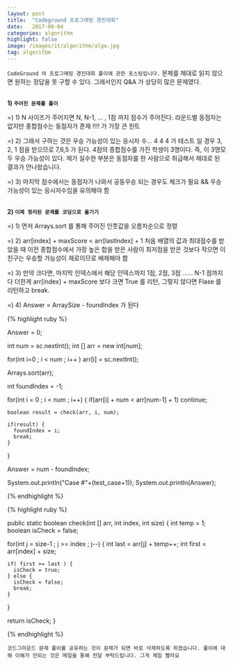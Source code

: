 ```yaml
---
layout: post
title:  "Codeground 프로그래밍 경진대회"
date:   2017-08-04
categories: algorithm
highlight: false
image: /images/it/algorithm/algo.jpg
tag: algorithm
---
```


 `CodeGround 의 프로그래밍 경진대회 풀이에 관한 포스팅입니다.` 문제를 제대로 읽지 않으면 원하는 정답을 못 구할 수 있다. 그래서인지 Q&A 가 상당히 많은 문제였다.

<br><b>1) `주어진 문제를 풀이`</b><br>
<p>=) 1) N 사이즈가 주어지면 N, N-1, ... , 1점 까지 점수가 주어진다. 라운드별 동점자는 없지만 종합점수는 동점자가 존재 !!!! 가 가장 큰 힌트</p>
<p>=) 2) 그래서 구하는 것은 우승 가능성이 있는 응시자 수... 4 4 4 가 테스트 일 경우 3, 2, 1 점을 받으므로 7,6,5 가 된다. 4점의 종합점수를 가진 학생이 3명이다. 즉, 이 3명모두 우승 가능성이 있다. 제가 실수한 부분은 동점자를 한 사람으로 취급해서 제대로 된 결과가 안나왔습니다.</p>
<p>=) 3) 마지막 점수에서는 동점자가 나와서 공동우승 되는 경우도 체크가 필요 && 우승 가능성이 있는 응시자수임을 유의해야 함</b></p>

<br><b>2) `이제 정리된 문제를 코딩으로 옮기기`</b><br>
<p>=) 1) 먼저 Arrays.sort 를 통해 주어진 인풋값을 오름차순으로 정렬</b></p>
<p>=) 2) arr[index] + maxScore < arr[lastIndex] + 1 처음 배열의 값과 최대점수를 받았을 때 이전 종합점수에서 가장 높은 합을 받은 사람이 최저점을 받은 것보다 작으면 이 친구는 우승할 가능성이 제로이므로 배제해야 함</p>
<p>=) 3) 만약 크다면, 마지막 인덱스에서 해당 인덱스까지 1점, 2점, 3점 ...... N-1 점까지 다 더한게 arr[index] + maxScore 보다 크면 True 를 리턴, 그렇지 않다면 Flase 를 리턴하고 break. </p>
<p>=) 4) Answer = ArraySize - foundIndex 가 된다 </p>

{% highlight ruby %}

Answer = 0;

int num = sc.nextInt();
int [] arr = new int[num];

for(int i=0 ; i < num ; i++ )
  arr[i] = sc.nextInt();

  Arrays.sort(arr);

  int foundIndex = -1;

  for(int i = 0 ; i < num ; i++) {
    if(arr[i] + num < arr[num-1] + 1) continue;

    boolean result = check(arr, i, num);

    if(result) {
      foundIndex = i;
      break;
    }
  }

Answer = num - foundIndex;

System.out.println("Case #"+(test_case+1));
System.out.println(Answer);

{% endhighlight %}


{% highlight ruby %}

public static boolean check(int [] arr, int index, int size) {
  int temp = 1;
  boolean isCheck = false;

  for(int j = size-1 ; j >= index ; j--) {
    int last = arr[j] + temp++;
    int first = arr[index] + size;

    if( first >= last ) {
      isCheck = true;
    } else {
      isCheck = false;
      break;
    }
  }

  return isCheck;
}

{% endhighlight %}


`코드그라운드 문제 풀이를 공유하는 것이 문제가 되면 바로 삭제하도록 하겠습니다. 풀이에 대해 이해가 안되는 것은 메일을 통해 전달 부탁드립니다. 그게 제일 빨라요`

